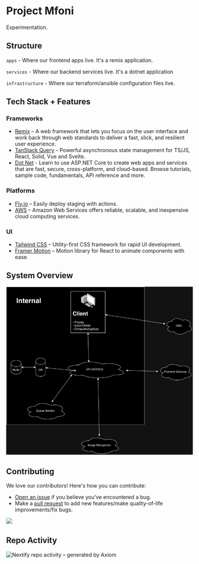 # Project Mfoni

Experimentation.

## Structure

`apps` - Where our frontend apps live. It's a remix application.

`services` - Where our backend services live. It's a dotnet application

`infrastructure` - Where our terraform/ansible configuration files live.

## Tech Stack + Features

### Frameworks

- [Remix](https://remix.run/) – A web framework that lets you focus on the user interface and work back through web standards to deliver a fast, slick, and resilient user experience.
- [TanStack Query](https://tanstack.com/query/latest/) – Powerful asynchronous state management for TS/JS, React, Solid, Vue and Svelte.
- [Dot Net](https://learn.microsoft.com/en-us/aspnet/core/?view=aspnetcore-8.0) - Learn to use ASP.NET Core to create web apps and services that are fast, secure, cross-platform, and cloud-based. Browse tutorials, sample code, fundamentals, API reference and more.
  
### Platforms

- [Fly.io](https://fly.io/) – Easily deploy staging with actions.
- [AWS](https://aws.amazon.com/) – Amazon Web Services offers reliable, scalable, and inexpensive cloud computing services.

### UI

- [Tailwind CSS](https://tailwindcss.com/) – Utility-first CSS framework for rapid UI development.
- [Framer Motion](https://framer.com/motion) – Motion library for React to animate components with ease.

## System Overview

<img src='assets/ProjectMfoni.jpg' />

## Contributing

We love our contributors! Here's how you can contribute:

- [Open an issue](https://github.com/Bendomey/project-mfoni/issues) if you believe you've encountered a bug.
- Make a [pull request](https://github.com/Bendomey/project-mfoni/pulls) to add new features/make quality-of-life improvements/fix bugs.

<a href="https://github.com/Bendomey/project-mfoni/graphs/contributors">
  <img src="https://contrib.rocks/image?repo=Bendomey/project-mfoni" />
</a>

## Repo Activity

![Nextify repo activity – generated by Axiom](https://repobeats.axiom.co/api/embed/2459d03cd5f82d550799da6189843f4567779c41.svg "Repobeats analytics image")
